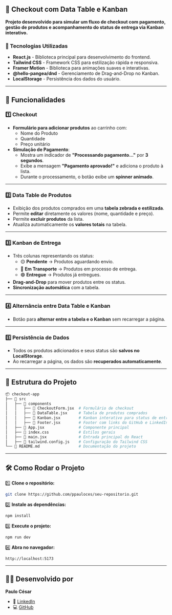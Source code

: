 ## **🛒 Checkout com Data Table e Kanban**
**Projeto desenvolvido para simular um fluxo de checkout com pagamento, gestão de produtos e acompanhamento do status de entrega via Kanban interativo.**

### **📌 Tecnologias Utilizadas**
- **React.js** - Biblioteca principal para desenvolvimento do frontend.
- **Tailwind CSS** - Framework CSS para estilização rápida e responsiva.
- **Framer Motion** - Biblioteca para animações suaves e interativas.
- **@hello-pangea/dnd** - Gerenciamento de Drag-and-Drop no Kanban.
- **LocalStorage** - Persistência dos dados do usuário.

---

## **🚀 Funcionalidades**
### **1️⃣ Checkout**
- **Formulário para adicionar produtos** ao carrinho com:
  - Nome do Produto
  - Quantidade
  - Preço unitário
- **Simulação de Pagamento**:
  - Mostra um indicador de **"Processando pagamento..."** por **3 segundos**.
  - Exibe a mensagem **"Pagamento aprovado!"** e adiciona o produto à lista.
  - Durante o processamento, o botão exibe um **spinner animado**.

---

### **2️⃣ Data Table de Produtos**
- Exibição dos produtos comprados em uma **tabela zebrada e estilizada**.
- Permite **editar** diretamente os valores (nome, quantidade e preço).
- Permite **excluir produtos** da lista.
- Atualiza automaticamente os **valores totais** na tabela.

---

### **3️⃣ Kanban de Entrega**
- Três colunas representando os status:
  - 🟡 **Pendente** → Produtos aguardando envio.
  - 🔵 **Em Transporte** → Produtos em processo de entrega.
  - 🟢 **Entregue** → Produtos já entregues.
- **Drag-and-Drop** para mover produtos entre os status.
- **Sincronização automática** com a tabela.

---

### **4️⃣ Alternância entre Data Table e Kanban**
- Botão para **alternar entre a tabela e o Kanban** sem recarregar a página.

---

### **5️⃣ Persistência de Dados**
- Todos os produtos adicionados e seus status são **salvos no LocalStorage**.
- Ao recarregar a página, os dados são **recuperados automaticamente**.

---

## **📂 Estrutura do Projeto**
```sh
📦 checkout-app
├── 📂 src
│   ├── 📂 components
│   │   ├── 📄 CheckoutForm.jsx  # Formulário de checkout
│   │   ├── 📄 DataTable.jsx     # Tabela de produtos comprados
│   │   ├── 📄 Kanban.jsx        # Kanban interativo para status de entrega
│   │   ├── 📄 Footer.jsx        # Footer com links do GitHub e LinkedIn
│   ├── 📄 App.jsx               # Componente principal
│   ├── 📄 index.css             # Estilos gerais
│   ├── 📄 main.jsx              # Entrada principal do React
│   ├── 📄 tailwind.config.js    # Configuração do Tailwind CSS
└── 📄 README.md                 # Documentação do projeto
```

---

## **🛠️ Como Rodar o Projeto**
1️⃣ **Clone o repositório:**
```sh
git clone https://github.com/ppauloces/seu-repositorio.git
```

2️⃣ **Instale as dependências:**
```sh
npm install
```

3️⃣ **Execute o projeto:**
```sh
npm run dev
```

4️⃣ **Abra no navegador:**
```
http://localhost:5173
```

---

## **👨‍💻 Desenvolvido por**
**Paulo César**  
- 🔗 [LinkedIn](https://www.linkedin.com/in/ppauloces/)  
- 💻 [GitHub](https://github.com/ppauloces/)  
